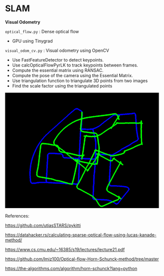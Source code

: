 # SLAM

**Visual Odometry**

`optical_flow.py` : Dense optical flow
- GPU using Tinygrad

`visual_odom_cv.py` : Visual odometry using OpenCV
- Use FastFeatureDetector to detect keypoints.
- Use calcOpticalFlowPyrLK to track keypoints between frames.
- Compute the essential matrix using RANSAC.
- Compute the pose of the camera using the Essential Matrix.
- Use triangulation function to triangulate 3D points from two images
- Find the scale factor using the triangulated points

![](output/map.png)

References:

https://github.com/utiasSTARS/pykitti

https://datahacker.rs/calculating-sparse-optical-flow-using-lucas-kanade-method/

https://www.cs.cmu.edu/~16385/s19/lectures/lecture21.pdf

https://github.com/lmiz100/Optical-flow-Horn-Schunck-method/tree/master

https://the-algorithms.com/algorithm/horn-schunck?lang=python
